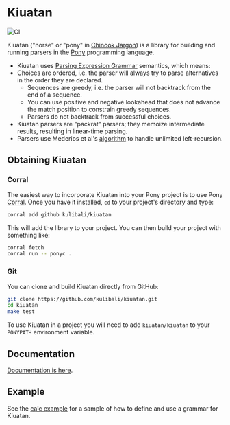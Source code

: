 # Kiuatan

![CI](https://github.com/kulibali/kiuatan/workflows/CI/badge.svg)

Kiuatan ("horse" or "pony" in [Chinook Jargon](https://en.wikipedia.org/wiki/Chinook_Jargon#Chinook_Jargon_words_used_by_English-language_speakers)) is a library for building and running parsers in the [Pony](https://www.ponylang.org) programming language.

- Kiuatan uses [Parsing Expression Grammar](https://en.wikipedia.org/wiki/Parsing_expression_grammar) semantics, which means:
- Choices are ordered, i.e. the parser will always try to parse alternatives in the order they are declared.
  - Sequences are greedy, i.e. the parser will not backtrack from the end of a sequence.
  - You can use positive and negative lookahead that does not advance the match position to constrain greedy sequences.
  - Parsers do not backtrack from successful choices.
- Kiuatan parsers are "packrat" parsers; they memoize intermediate results, resulting in linear-time parsing.
- Parsers use Mederios et al's [algorithm](https://arxiv.org/abs/1207.0443) to handle unlimited left-recursion.

## Obtaining Kiuatan

### Corral

The easiest way to incorporate Kiuatan into your Pony project is to use Pony [Corral](https://github.com/ponylang/corral).  Once you have it installed, `cd` to your project's directory and type:

```bash
corral add github kulibali/kiuatan
```

This will add the library to your project.  You can then build your project with something like:

```bash
corral fetch
corral run -- ponyc .
```

### Git

You can clone and build Kiuatan directly from GitHub:

```bash
git clone https://github.com/kulibali/kiuatan.git
cd kiuatan
make test
```

To use Kiuatan in a project you will need to add `kiuatan/kiuatan` to your `PONYPATH` environment variable.

## Documentation

[Documentation is here](https://kulibali.github.io/kiuatan/kiuatan--index/).

## Example

See the [calc example](https://github.com/kulibali/kiuatan/blob/main/examples/calc/calc) for a sample of how to define and use a grammar for Kiuatan.
